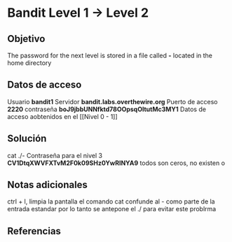 # Bandit Level 1 → Level 2

## Objetivo
The password for the next level is stored in a file called **-** located in the home directory
## Datos de acceso
Usuario **bandit1**
Servidor **bandit.labs.overthewire.org**
Puerto de acceso **2220**
contraseña **boJ9jbbUNNfktd78OOpsqOltutMc3MY1**
Datos de acceso aobtenidos en el [[Nivel 0 - 1]]

## Solución
cat ./-
Contraseña para el nivel 3
**CV1DtqXWVFXTvM2F0k09SHz0YwRINYA9**
todos son ceros, no existen o

## Notas adicionales
ctrl + l, limpia la pantalla
el comando cat confunde al  - como parte de la entrada estandar por lo tanto se antepone el ./ para evitar este problrma

## Referencias